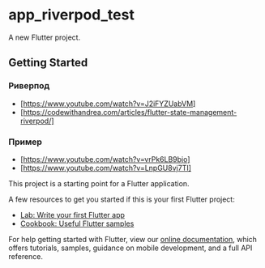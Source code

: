 # app_riverpod_test

A new Flutter project.

## Getting Started

### Риверпод

* [https://www.youtube.com/watch?v=J2iFYZUabVM]
* [https://codewithandrea.com/articles/flutter-state-management-riverpod/]

### Пример

* [https://www.youtube.com/watch?v=vrPk6LB9bjo]
* [https://www.youtube.com/watch?v=LnpGU8vj7TI]


This project is a starting point for a Flutter application.

A few resources to get you started if this is your first Flutter project:

- [Lab: Write your first Flutter app](https://flutter.dev/docs/get-started/codelab)
- [Cookbook: Useful Flutter samples](https://flutter.dev/docs/cookbook)

For help getting started with Flutter, view our
[online documentation](https://flutter.dev/docs), which offers tutorials,
samples, guidance on mobile development, and a full API reference.
